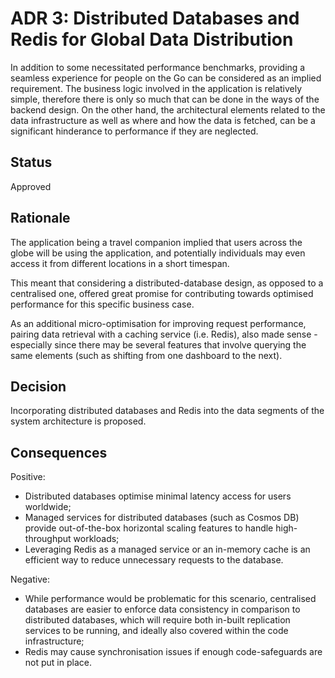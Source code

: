 
# ADR 3: Distributed Databases and Redis for Global Data Distribution

In addition to some necessitated performance benchmarks, providing a seamless experience for people on the Go can be considered as an implied requirement. The business logic involved in the application is relatively simple, therefore there is only so much that can be done in the ways of the backend design. On the other hand, the architectural elements related to the data infrastructure as well as where and how the data is fetched, can be a significant hinderance to performance if they are neglected.

## Status

Approved

## Rationale 

The application being a travel companion implied that users across the globe will be using the application, and potentially individuals may even access it from different locations in a short timespan.

This meant that considering a distributed-database design, as opposed to a centralised one, offered great promise for contributing towards optimised performance for this specific business case.

As an additional micro-optimisation for improving request performance, pairing data retrieval with a caching service (i.e. Redis), also made sense - especially since there may be several features that involve querying the same elements (such as shifting from one dashboard to the next).

## Decision 

Incorporating distributed databases and Redis into the data segments of the system architecture is proposed.

## Consequences

Positive:
* Distributed databases optimise minimal latency access for users worldwide;
* Managed services for distributed databases (such as Cosmos DB) provide out-of-the-box horizontal scaling features to handle high-throughput workloads;
* Leveraging Redis as a managed service or an in-memory cache is an efficient way to reduce unnecessary requests to the database.

Negative:  
* While performance would be problematic for this scenario, centralised databases are easier to enforce data consistency in comparison to distributed databases, which will require both in-built replication services to be running, and ideally also covered within the code infrastructure;
* Redis may cause synchronisation issues if enough code-safeguards are not put in place.
